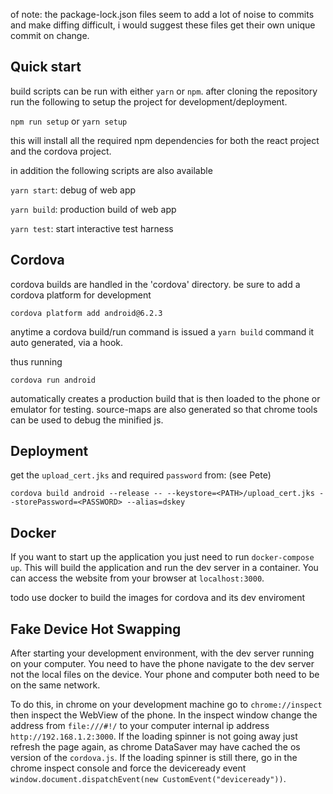 
of note: the package-lock.json files seem to add a lot of noise to commits and make diffing difficult, i would suggest these files get their own unique commit on change.

## Quick start

build scripts can be run with either `yarn` or `npm`. after cloning the repository run the following to setup the project for development/deployment.

`npm run setup` or `yarn setup`

this will install all the required npm dependencies for both the react project and the cordova project.

in addition the following scripts are also available

`yarn start`: debug of web app

`yarn build`: production build of web app

`yarn test`: start interactive test harness

## Cordova

cordova builds are handled in the 'cordova' directory.
be sure to add a cordova platform for development

`cordova platform add android@6.2.3`

anytime a cordova build/run command is issued a `yarn build` command it auto generated, via a hook.

thus running

`cordova run android`

automatically creates a production build that is then loaded to the phone or emulator for testing. source-maps are also generated so that chrome tools can be used to debug the minified js.

## Deployment

get the `upload_cert.jks` and required `password` from: (see Pete)

`cordova build android --release -- --keystore=<PATH>/upload_cert.jks --storePassword=<PASSWORD> --alias=dskey`

## Docker

If you want to start up the application you just need to run `docker-compose up`.
This will build the application and run the dev server in a container.
You can access the website from your browser at `localhost:3000`.

todo use docker to build the images for cordova and its dev enviroment

## Fake Device Hot Swapping

After starting your development environment, with the dev server running on your computer.
You need to have the phone navigate to the dev server not the local files on the device.
Your phone and computer both need to be on the same network.

To do this, in chrome on your development machine go to `chrome://inspect` then inspect the WebView of the phone.
In the inspect window change the address from `file:///#!/` to your computer internal ip address `http://192.168.1.2:3000`.
If the loading spinner is not going away just refresh the page again, as chrome DataSaver may have cached the os version of the `cordova.js`.
If the loading spinner is still there, go in the chrome inspect console and force the deviceready event `window.document.dispatchEvent(new CustomEvent("deviceready"))`.
